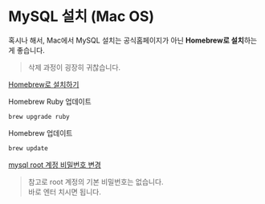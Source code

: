 # MySQL 설치 (Mac OS)

혹시나 해서, Mac에서 MySQL 설치는 공식홈페이지가 아닌 **Homebrew로 설치**하는게 좋습니다.  

> 삭제 과정이 굉장히 귀찮습니다.

[Homebrew로 설치하기](https://gist.github.com/nrollr/3f57fc15ded7dddddcc4e82fe137b58e)

Homebrew Ruby 업데이트

```bash
brew upgrade ruby
```

Homebrew 업데이트

```bash
brew update
```

[mysql root 계정 비밀번호 변경](http://withcoding.com/27)

> 참고로 root 계정의 기본 비밀번호는 없습니다.  
바로 엔터 치시면 됩니다.

